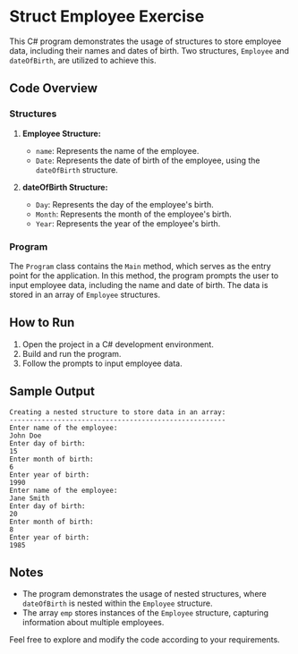# Struct Employee Exercise

This C# program demonstrates the usage of structures to store employee data, including their names and dates of birth. Two structures, `Employee` and `dateOfBirth`, are utilized to achieve this.

## Code Overview

### Structures

1. **Employee Structure:**
    - `name`: Represents the name of the employee.
    - `Date`: Represents the date of birth of the employee, using the `dateOfBirth` structure.

2. **dateOfBirth Structure:**
    - `Day`: Represents the day of the employee's birth.
    - `Month`: Represents the month of the employee's birth.
    - `Year`: Represents the year of the employee's birth.

### Program

The `Program` class contains the `Main` method, which serves as the entry point for the application. In this method, the program prompts the user to input employee data, including the name and date of birth. The data is stored in an array of `Employee` structures.

## How to Run

1. Open the project in a C# development environment.
2. Build and run the program.
3. Follow the prompts to input employee data.

## Sample Output

```
Creating a nested structure to store data in an array:
------------------------------------------------------
Enter name of the employee:
John Doe
Enter day of birth:
15
Enter month of birth:
6
Enter year of birth:
1990
Enter name of the employee:
Jane Smith
Enter day of birth:
20
Enter month of birth:
8
Enter year of birth:
1985
```

## Notes

- The program demonstrates the usage of nested structures, where `dateOfBirth` is nested within the `Employee` structure.
- The array `emp` stores instances of the `Employee` structure, capturing information about multiple employees.

Feel free to explore and modify the code according to your requirements.
